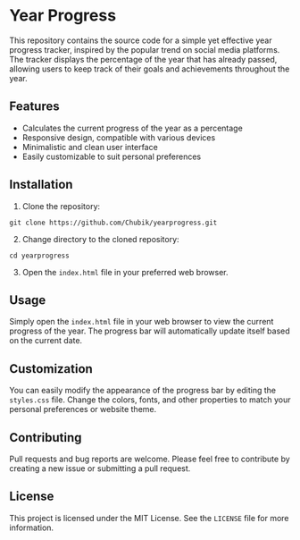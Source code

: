 # Year Progress

This repository contains the source code for a simple yet effective year progress tracker, inspired by the popular trend on social media platforms. The tracker displays the percentage of the year that has already passed, allowing users to keep track of their goals and achievements throughout the year.

## Features

- Calculates the current progress of the year as a percentage
- Responsive design, compatible with various devices
- Minimalistic and clean user interface
- Easily customizable to suit personal preferences

## Installation

1. Clone the repository:

```
git clone https://github.com/Chubik/yearprogress.git
```

2. Change directory to the cloned repository:

```
cd yearprogress
```

3. Open the `index.html` file in your preferred web browser.

## Usage

Simply open the `index.html` file in your web browser to view the current progress of the year. The progress bar will automatically update itself based on the current date.

## Customization

You can easily modify the appearance of the progress bar by editing the `styles.css` file. Change the colors, fonts, and other properties to match your personal preferences or website theme.

## Contributing

Pull requests and bug reports are welcome. Please feel free to contribute by creating a new issue or submitting a pull request.

## License

This project is licensed under the MIT License. See the `LICENSE` file for more information.
